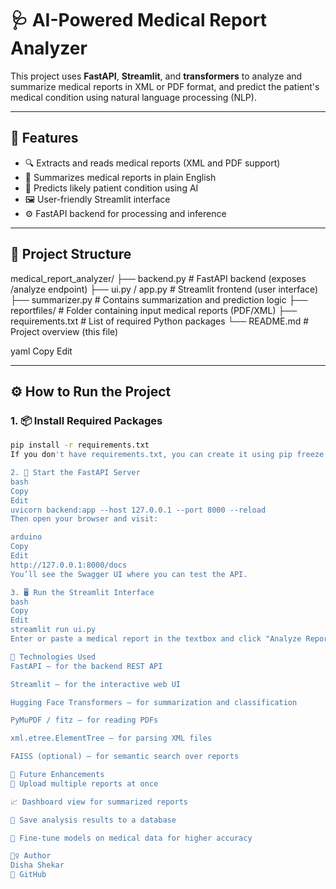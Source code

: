 # 🩺 AI-Powered Medical Report Analyzer

This project uses **FastAPI**, **Streamlit**, and **transformers** to analyze and summarize medical reports in XML or PDF format, and predict the patient's medical condition using natural language processing (NLP).

---

## 🚀 Features

- 🔍 Extracts and reads medical reports (XML and PDF support)
- 🧠 Summarizes medical reports in plain English
- 🤖 Predicts likely patient condition using AI
- 🖼️ User-friendly Streamlit interface
- ⚙️ FastAPI backend for processing and inference

---

## 📁 Project Structure

medical_report_analyzer/
├── backend.py # FastAPI backend (exposes /analyze endpoint)
├── ui.py / app.py # Streamlit frontend (user interface)
├── summarizer.py # Contains summarization and prediction logic
├── reportfiles/ # Folder containing input medical reports (PDF/XML)
├── requirements.txt # List of required Python packages
└── README.md # Project overview (this file)

yaml
Copy
Edit

---

## ⚙️ How to Run the Project

### 1. 📦 Install Required Packages

```bash
pip install -r requirements.txt
If you don't have requirements.txt, you can create it using pip freeze > requirements.txt.

2. 🚀 Start the FastAPI Server
bash
Copy
Edit
uvicorn backend:app --host 127.0.0.1 --port 8000 --reload
Then open your browser and visit:

arduino
Copy
Edit
http://127.0.0.1:8000/docs
You’ll see the Swagger UI where you can test the API.

3. 🖥️ Run the Streamlit Interface
bash
Copy
Edit
streamlit run ui.py
Enter or paste a medical report in the textbox and click "Analyze Report". You’ll see a summary and condition prediction based on the content.

🧠 Technologies Used
FastAPI – for the backend REST API

Streamlit – for the interactive web UI

Hugging Face Transformers – for summarization and classification

PyMuPDF / fitz – for reading PDFs

xml.etree.ElementTree – for parsing XML files

FAISS (optional) – for semantic search over reports

🔮 Future Enhancements
📂 Upload multiple reports at once

📈 Dashboard view for summarized reports

🧾 Save analysis results to a database

🔄 Fine-tune models on medical data for higher accuracy

🙋‍♀️ Author
Disha Shekar
🔗 GitHub